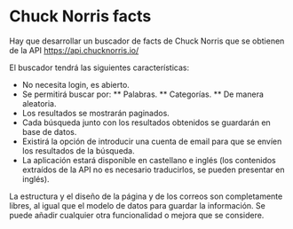 # Chuck Norris facts

Hay que desarrollar un buscador de facts de Chuck Norris que se obtienen de la API https://api.chucknorris.io/

El buscador tendrá las siguientes características:
* No necesita login, es abierto.
* Se permitirá buscar por:
** Palabras.
** Categorías.
** De manera aleatoria.
* Los resultados se mostrarán paginados.
* Cada búsqueda junto con los resultados obtenidos se guardarán en base de datos.
* Existirá la opción de introducir una cuenta de email para que se envíen los resultados de la búsqueda.
* La aplicación estará disponible en castellano e inglés (los contenidos extraídos de la API no es necesario traducirlos, se pueden presentar en inglés).

La estructura y el diseño de la página y de los correos son completamente libres, al igual que el modelo de datos para guardar la información. Se puede añadir cualquier otra funcionalidad o mejora que se considere.
